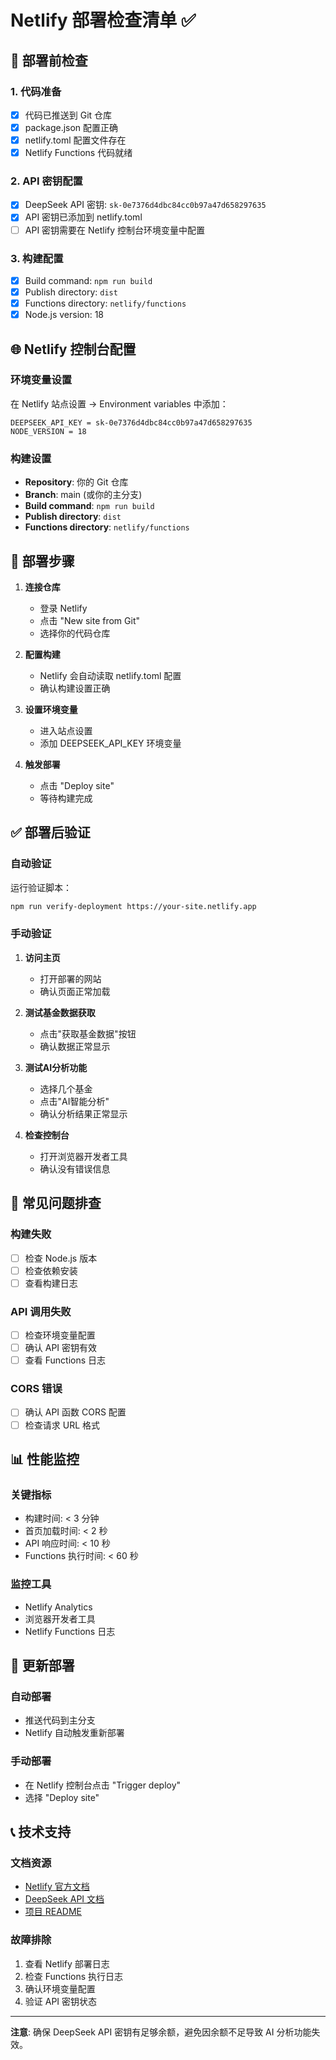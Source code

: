 # Netlify 部署检查清单 ✅

## 🚀 部署前检查

### 1. 代码准备
- [x] 代码已推送到 Git 仓库
- [x] package.json 配置正确
- [x] netlify.toml 配置文件存在
- [x] Netlify Functions 代码就绪

### 2. API 密钥配置
- [x] DeepSeek API 密钥: `sk-0e7376d4dbc84cc0b97a47d658297635`
- [x] API 密钥已添加到 netlify.toml
- [ ] API 密钥需要在 Netlify 控制台环境变量中配置

### 3. 构建配置
- [x] Build command: `npm run build`
- [x] Publish directory: `dist`
- [x] Functions directory: `netlify/functions`
- [x] Node.js version: 18

## 🌐 Netlify 控制台配置

### 环境变量设置
在 Netlify 站点设置 → Environment variables 中添加：

```
DEEPSEEK_API_KEY = sk-0e7376d4dbc84cc0b97a47d658297635
NODE_VERSION = 18
```

### 构建设置
- **Repository**: 你的 Git 仓库
- **Branch**: main (或你的主分支)
- **Build command**: `npm run build`
- **Publish directory**: `dist`
- **Functions directory**: `netlify/functions`

## 🔧 部署步骤

1. **连接仓库**
   - 登录 Netlify
   - 点击 "New site from Git"
   - 选择你的代码仓库

2. **配置构建**
   - Netlify 会自动读取 netlify.toml 配置
   - 确认构建设置正确

3. **设置环境变量**
   - 进入站点设置
   - 添加 DEEPSEEK_API_KEY 环境变量

4. **触发部署**
   - 点击 "Deploy site"
   - 等待构建完成

## ✅ 部署后验证

### 自动验证
运行验证脚本：
```bash
npm run verify-deployment https://your-site.netlify.app
```

### 手动验证
1. **访问主页**
   - 打开部署的网站
   - 确认页面正常加载

2. **测试基金数据获取**
   - 点击"获取基金数据"按钮
   - 确认数据正常显示

3. **测试AI分析功能**
   - 选择几个基金
   - 点击"AI智能分析"
   - 确认分析结果正常显示

4. **检查控制台**
   - 打开浏览器开发者工具
   - 确认没有错误信息

## 🐛 常见问题排查

### 构建失败
- [ ] 检查 Node.js 版本
- [ ] 检查依赖安装
- [ ] 查看构建日志

### API 调用失败
- [ ] 检查环境变量配置
- [ ] 确认 API 密钥有效
- [ ] 查看 Functions 日志

### CORS 错误
- [ ] 确认 API 函数 CORS 配置
- [ ] 检查请求 URL 格式

## 📊 性能监控

### 关键指标
- 构建时间: < 3 分钟
- 首页加载时间: < 2 秒
- API 响应时间: < 10 秒
- Functions 执行时间: < 60 秒

### 监控工具
- Netlify Analytics
- 浏览器开发者工具
- Netlify Functions 日志

## 🔄 更新部署

### 自动部署
- 推送代码到主分支
- Netlify 自动触发重新部署

### 手动部署
- 在 Netlify 控制台点击 "Trigger deploy"
- 选择 "Deploy site"

## 📞 技术支持

### 文档资源
- [Netlify 官方文档](https://docs.netlify.com/)
- [DeepSeek API 文档](https://platform.deepseek.com/docs)
- [项目 README](./README.md)

### 故障排除
1. 查看 Netlify 部署日志
2. 检查 Functions 执行日志
3. 确认环境变量配置
4. 验证 API 密钥状态

---

**注意**: 确保 DeepSeek API 密钥有足够余额，避免因余额不足导致 AI 分析功能失效。